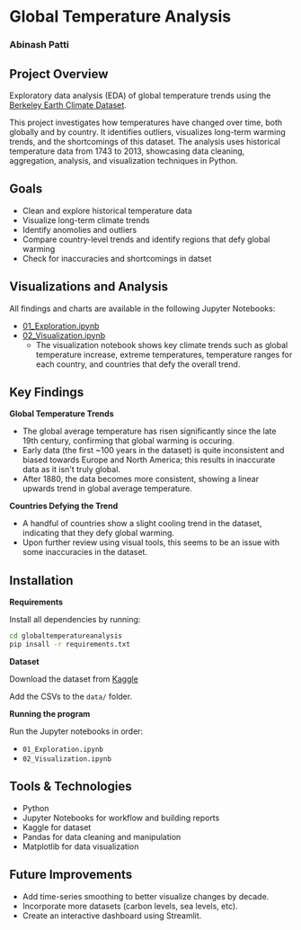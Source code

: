 # Global Temperature Analysis
### Abinash Patti

## Project Overview
Exploratory data analysis (EDA) of global temperature trends using the [Berkeley Earth Climate Dataset](https://www.kaggle.com/datasets/berkeleyearth/climate-change-earth-surface-temperature-data).

This project investigates how temperatures have changed over time, both globally and by country. It identifies outliers, visualizes long-term warming trends, and the shortcomings of this dataset. The analysis uses historical temperature data from 1743 to 2013, showcasing data cleaning, aggregation, analysis, and visualization techniques in Python.

## Goals
- Clean and explore historical temperature data
- Visualize long-term climate trends
- Identify anomolies and outliers
- Compare country-level trends and identify regions that defy global warming
- Check for inaccuracies and shortcomings in datset

## Visualizations and Analysis

All findings and charts are available in the following Jupyter Notebooks:

- [01_Exploration.ipynb](notebooks/01_exploration.ipynb)
- [02_Visualization.ipynb](notebooks/02_visualization.ipynb)
  - The visualization notebook shows key climate trends such as global temperature increase, extreme temperatures, temperature ranges for each country, and countries that defy the overall trend.

## Key Findings

**Global Temperature Trends**

- The global average temperature has risen significantly since the late 19th century, confirming that global warming is occuring.
- Early data (the first ~100 years in the dataset) is quite inconsistent and biased towards Europe and North America; this results in inaccurate data as it isn't truly global.
- After 1880, the data becomes more consistent, showing a linear upwards trend in global average temperature.

**Countries Defying the Trend**
- A handful of countries show a slight cooling trend in the dataset, indicating that they defy global warming.
- Upon further review using visual tools, this seems to be an issue with some inaccuracies in the dataset.

## Installation

**Requirements**

Install all dependencies by running:

```bash
cd globaltemperatureanalysis
pip insall -r requirements.txt
```

**Dataset**

Download the dataset from [Kaggle](https://www.kaggle.com/datasets/berkeleyearth/climate-change-earth-surface-temperature-data/data)

Add the CSVs to the `data/` folder.

**Running the program**

Run the Jupyter notebooks in order:
- `01_Exploration.ipynb`
- `02_Visualization.ipynb`

## Tools & Technologies
- Python
- Jupyter Notebooks for workflow and building reports
- Kaggle for dataset
- Pandas for data cleaning and manipulation
- Matplotlib for data visualization

## Future Improvements
- Add time-series smoothing to better visualize changes by decade.
- Incorporate more datasets (carbon levels, sea levels, etc).
- Create an interactive dashboard using Streamlit.
